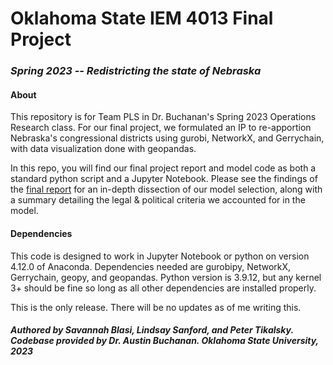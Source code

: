 # Oklahoma State IEM 4013 Final Project

### *Spring 2023 -- Redistricting the state of Nebraska*

#### About

This repository is for Team PLS in Dr. Buchanan's Spring 2023 Operations Research class. For our final project, we formulated an IP to re-apportion Nebraska's congressional districts using gurobi, NetworkX, and Gerrychain, with data visualization done with geopandas.

In this repo, you will find our final project report and model code as both a standard python script and a Jupyter Notebook. Please see the findings of the [final report](https://github.com/Peter-Tik/NEMap-ORSp23/blob/main/report.pdf) for an in-depth dissection of our model selection, along with a summary detailing the legal & political criteria we accounted for in the model.

#### Dependencies

This code is designed to work in Jupyter Notebook or python on version 4.12.0 of Anaconda. Dependencies needed are gurobipy, NetworkX, Gerrychain, geopy, and geopandas. Python version is 3.9.12, but any kernel 3+ should be fine so long as all other dependencies are installed properly.

This is the only release. There will be no updates as of me writing this.

##### **Authored by Savannah Blasi, Lindsay Sanford, and Peter Tikalsky. Codebase provided by Dr. Austin Buchanan. Oklahoma State University, 2023**
